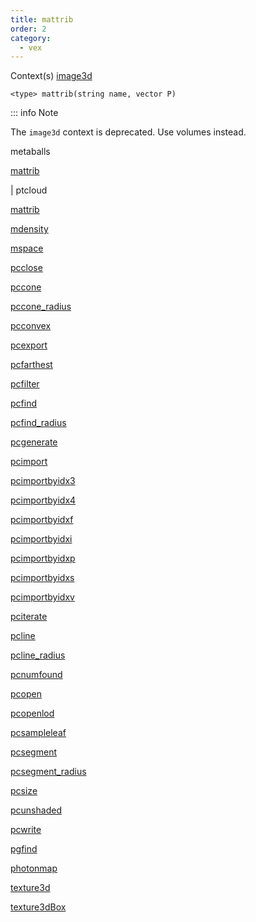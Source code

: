 ```yaml
---
title: mattrib
order: 2
category:
  - vex
---
```


Context(s)
[image3d](../contexts/image3d.html)

`<type> mattrib(string name, vector P)`

::: info Note

The `image3d` context is deprecated. Use volumes instead.

metaballs

[mattrib](mattrib.html)

|
ptcloud

[mattrib](mattrib.html)

[mdensity](mdensity.html)

[mspace](mspace.html)

[pcclose](pcclose.html)

[pccone](pccone.html)

[pccone_radius](pccone_radius.html)

[pcconvex](pcconvex.html)

[pcexport](pcexport.html)

[pcfarthest](pcfarthest.html)

[pcfilter](pcfilter.html)

[pcfind](pcfind.html)

[pcfind_radius](pcfind_radius.html)

[pcgenerate](pcgenerate.html)

[pcimport](pcimport.html)

[pcimportbyidx3](pcimportbyidx3.html)

[pcimportbyidx4](pcimportbyidx4.html)

[pcimportbyidxf](pcimportbyidxf.html)

[pcimportbyidxi](pcimportbyidxi.html)

[pcimportbyidxp](pcimportbyidxp.html)

[pcimportbyidxs](pcimportbyidxs.html)

[pcimportbyidxv](pcimportbyidxv.html)

[pciterate](pciterate.html)

[pcline](pcline.html)

[pcline_radius](pcline_radius.html)

[pcnumfound](pcnumfound.html)

[pcopen](pcopen.html)

[pcopenlod](pcopenlod.html)

[pcsampleleaf](pcsampleleaf.html)

[pcsegment](pcsegment.html)

[pcsegment_radius](pcsegment_radius.html)

[pcsize](pcsize.html)

[pcunshaded](pcunshaded.html)

[pcwrite](pcwrite.html)

[pgfind](pgfind.html)

[photonmap](photonmap.html)

[texture3d](texture3d.html)

[texture3dBox](texture3dBox.html)
